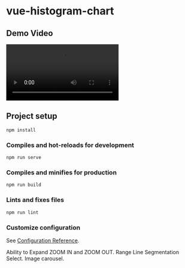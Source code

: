 # vue-histogram-chart

## Demo Video

![Demo Video](./video/videonodevs.mov)


## Project setup
```
npm install
```

### Compiles and hot-reloads for development
```
npm run serve
```

### Compiles and minifies for production
```
npm run build
```

### Lints and fixes files
```
npm run lint
```

### Customize configuration
See [Configuration Reference](https://cli.vuejs.org/config/).


Ability to Expand ZOOM IN and ZOOM OUT. Range Line Segmentation Select. Image carousel.